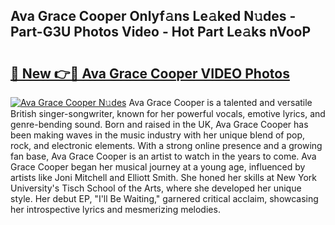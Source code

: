 ## Ava Grace Cooper Onlyf𝚊ns Le𝚊ked N𝚞des - Part-G3U Photos Video - Hot Part Le𝚊ks nVooP

# <h2><a href="http://ab87117.deff.icu/?id=Ava+Grace+Cooper">🔗 New 👉🔴 Ava Grace Cooper VIDEO Photos</a></h2>

[![Ava Grace Cooper N𝚞des](https://i.imgur.com/rIISA9y.gif)](http://ab87117.deff.icu/?id=Ava+Grace+Cooper)
Ava Grace Cooper is a talented and versatile British singer-songwriter, known for her powerful vocals, emotive lyrics, and genre-bending sound. Born and raised in the UK, Ava Grace Cooper has been making waves in the music industry with her unique blend of pop, rock, and electronic elements. With a strong online presence and a growing fan base, Ava Grace Cooper is an artist to watch in the years to come. Ava Grace Cooper began her musical journey at a young age, influenced by artists like Joni Mitchell and Elliott Smith. She honed her skills at New York University's Tisch School of the Arts, where she developed her unique style. Her debut EP, "I'll Be Waiting," garnered critical acclaim, showcasing her introspective lyrics and mesmerizing melodies.
